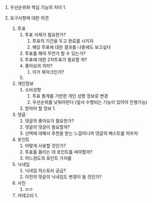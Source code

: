 1. 우선순위와 핵심 기능의 차이
   1. 
   
   
2. 요구사항에 대한 의견
    1. 투표
        1. 투표 삭제가 필요한가?
           1. 투표의 기간을 두고 완료를 시키자
           2. 해당 투표에 대한 결과를 나중에도 보고싶다
        2. 투표를 해야 무언가 할 수 있는가?
        3. 투표에 대한 2차투표가 필요할 까?
        4. 좋아요의 의미?
           1. 이거 북마크인가?
        5. 
    2. 개인정보 
        1. 소비성향
           1. 투표 통계를 기반한 개인 성향 정보로 변경
           2. 우선순위를 낮춰야한다 (앞서 수행되는 기능이 있어야 진행가능)
        2. 받아야 할 정보
           1. 
    3. 댓글
        1. 댓글의 좋아요가 필요한가?
        2. 댓글의 댓글이 필요할까?
        3. 선택에 대해서 추천을 받는 느낌이니까 댓글의 베스트를 띄우자
     4. 포인트
        1. 어떻게 사용할 것인가?
        2. 투표를 올리는 데 포인트를 써야할까?
        3. 어느정도의 포인트 가치를 
     5. 닉네임
        1. 닉네임 히스토리 궁금?
        2. 이전의 댓글의 닉네임도 변경이 될 것인가?
     6. 사진
        1. ㅁㅇ
     7. 카테고리
        1. 
        